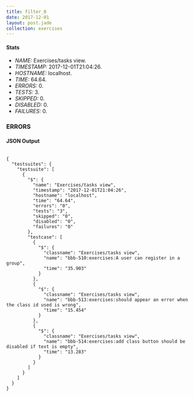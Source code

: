 ```yaml
---
title: filter_0
date: 2017-12-01
layout: post.jade
collection: exercises
---
```


#### Stats
- *NAME:* Exercises/tasks view.
- *TIMESTAMP:* 2017-12-01T21:04:26.
- *HOSTNAME:* localhost.
- *TIME:* 64.64.
- *ERRORS:* 0.
- *TESTS:* 3.
- *SKIPPED:* 0.
- *DISABLED:* 0.
- *FAILURES:* 0.


### ERRORS


<h4>JSON Output</h4>
<pre><code class="language-json">
{
  "testsuites": {
    "testsuite": [
      {
        "$": {
          "name": "Exercises/tasks view",
          "timestamp": "2017-12-01T21:04:26",
          "hostname": "localhost",
          "time": "64.64",
          "errors": "0",
          "tests": "3",
          "skipped": "0",
          "disabled": "0",
          "failures": "0"
        },
        "testcase": [
          {
            "$": {
              "classname": "Exercises/tasks view",
              "name": "bbb-510:exercises:A user can register in a group",
              "time": "35.903"
            }
          },
          {
            "$": {
              "classname": "Exercises/tasks view",
              "name": "bbb-513:exercises:should appear an error when the class id used is wrong",
              "time": "15.454"
            }
          },
          {
            "$": {
              "classname": "Exercises/tasks view",
              "name": "bbb-514:exercises:add class button should be disabled if text is empty",
              "time": "13.283"
            }
          }
        ]
      }
    ]
  }
}
</code></pre>